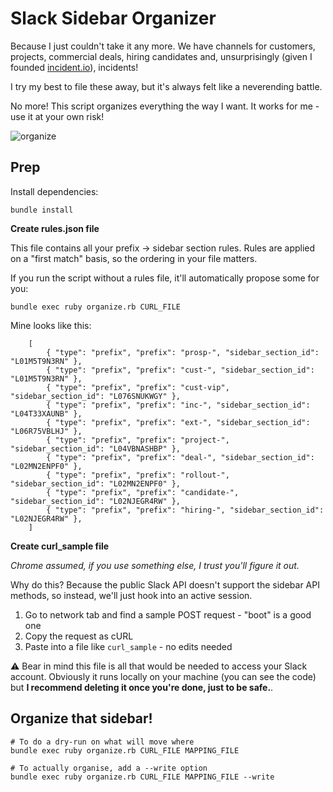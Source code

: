 # Slack Sidebar Organizer

Because I just couldn't take it any more. We have channels for customers, projects, commercial deals, hiring candidates and, unsurprisingly (given I founded [incident.io](https://incident.io)), incidents!

I try my best to file these away, but it's always felt like a neverending battle.

No more! This script organizes everything the way I want. It works for me - use it at your own risk!

![organize](https://github.com/petehamilton/slack-sidebar-organiser/assets/510845/f414993e-d995-4a76-b6df-4895af6c3690)

## Prep

Install dependencies:

```
bundle install
```

**Create rules.json file**

This file contains all your prefix -> sidebar section rules. Rules are applied on a "first match" basis, so the ordering in your file matters.

If you run the script without a rules file, it'll automatically propose some for you:

    bundle exec ruby organize.rb CURL_FILE

Mine looks like this:

		[
			{ "type": "prefix", "prefix": "prosp-", "sidebar_section_id": "L01M5T9N3RN" },
			{ "type": "prefix", "prefix": "cust-", "sidebar_section_id": "L01M5T9N3RN" },
			{ "type": "prefix", "prefix": "cust-vip", "sidebar_section_id": "L076SNUKWGY" },
			{ "type": "prefix", "prefix": "inc-", "sidebar_section_id": "L04T33XAUNB" },
			{ "type": "prefix", "prefix": "ext-", "sidebar_section_id": "L06R75VBLHJ" },
			{ "type": "prefix", "prefix": "project-", "sidebar_section_id": "L04VBNASHBP" },
			{ "type": "prefix", "prefix": "deal-", "sidebar_section_id": "L02MN2ENPF0" },
			{ "type": "prefix", "prefix": "rollout-", "sidebar_section_id": "L02MN2ENPF0" },
			{ "type": "prefix", "prefix": "candidate-", "sidebar_section_id": "L02NJEGR4RW" },
			{ "type": "prefix", "prefix": "hiring-", "sidebar_section_id": "L02NJEGR4RW" },
		]

**Create curl_sample file**

_Chrome assumed, if you use something else, I trust you'll figure it out._

Why do this? Because the public Slack API doesn't support the sidebar API methods, so instead, we'll just hook into an active session.

1. Go to network tab and find a sample POST request - "boot" is a good one
2. Copy the request as cURL
3. Paste into a file like `curl_sample` - no edits needed

⚠️ Bear in mind this file is all that would be needed to access your Slack account. Obviously it runs locally on your machine (you can see the code) but **I recommend deleting it once you're done, just to be safe.**.

## Organize that sidebar!

```
# To do a dry-run on what will move where
bundle exec ruby organize.rb CURL_FILE MAPPING_FILE

# To actually organise, add a --write option
bundle exec ruby organize.rb CURL_FILE MAPPING_FILE --write
```
